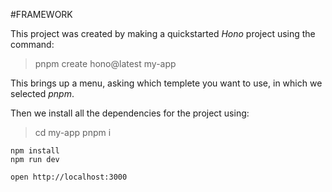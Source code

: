 #FRAMEWORK

This project was created by making a quickstarted *Hono* project using the command:

> pnpm create hono@latest my-app

This brings up a menu, asking which templete you want to use, in which we selected *pnpm*.

Then we install all the dependencies for the project using:

> cd my-app
> pnpm i











```
npm install
npm run dev
```

```
open http://localhost:3000
```
